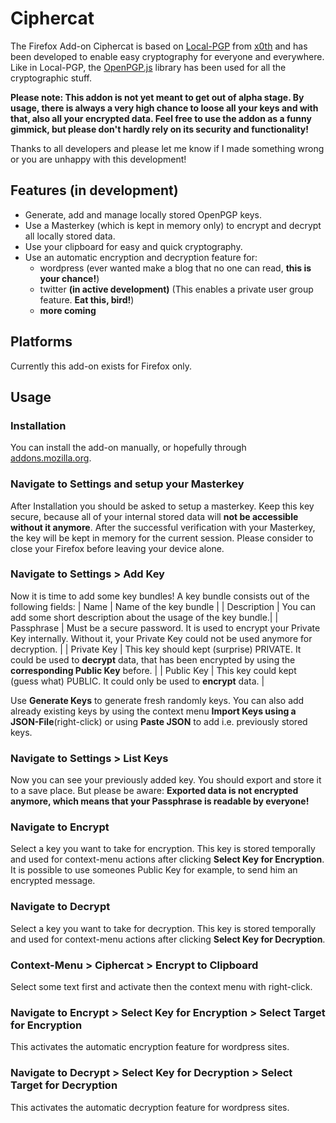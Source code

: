 # Ciphercat

The Firefox Add-on Ciphercat is based on [Local-PGP](https://github.com/x0th/Local-PGP) from [x0th](https://github.com/x0th) and has been developed to enable easy cryptography for everyone and everywhere.
Like in Local-PGP, the [OpenPGP.js](https://github.com/openpgpjs/openpgpjs) library has been used for all the cryptographic  stuff.


**Please note: This addon is not yet meant to get out of alpha stage. By usage, there is always a very high chance to loose all your keys and with that, also all your encrypted data. Feel free to use the addon as a funny gimmick, but please don't hardly rely on its security and functionality!**

Thanks to all developers and please let me know if I made something wrong or you are unhappy with this development!

## Features (in development)

* Generate, add and manage locally stored OpenPGP keys.
* Use a Masterkey (which is kept in memory only) to encrypt and decrypt all locally stored data.
* Use your clipboard for easy and quick cryptography.
* Use an automatic encryption and decryption feature for:
	- wordpress (ever wanted make a blog that no one can read, **this is your chance!**)
	- twitter **(in active development)** (This enables a private user group feature. **Eat this, bird!**)
	- **more coming**


## Platforms

Currently this add-on exists for Firefox only.


## Usage

### Installation
You can install the add-on manually, or hopefully through [addons.mozilla.org](https://addons.mozilla.org/addon/ciphercat/).
### Navigate to **Settings** and setup your Masterkey
After Installation you should be asked to setup a masterkey. Keep this key secure, because all of your internal stored data will **not be accessible without it anymore**. After the successful verification with your Masterkey, the key will be kept in memory for the current session. Please consider to close your Firefox before leaving your device alone.
### Navigate to **Settings** > **Add Key**
Now it is time to add some key bundles! A key bundle consists out of the following fields:
| Name | Name of the key bundle |
| Description | You can add some short description about the usage of the key bundle.|
| Passphrase | Must be a secure password. It is used to encrypt your Private Key internally. Without it, your Private Key could not be used anymore for decryption. |
| Private Key | This key should kept (surprise) PRIVATE. It could be used to **decrypt** data, that has been encrypted by using the **corresponding Public Key** before. |
| Public Key | This key could kept (guess what) PUBLIC. It could only be used to **encrypt** data. |

Use **Generate Keys** to generate fresh randomly keys. You can also add already existing keys by using the context menu **Import Keys using a JSON-File**(right-click) or using **Paste JSON** to add i.e. previously stored keys.
### Navigate to **Settings** > **List Keys**
Now you can see your previously added key. You should export and store it to a save place. But please be aware: **Exported data is not encrypted anymore, which means that your Passphrase is readable by everyone!**
### Navigate to **Encrypt**
Select a key you want to take for encryption. This key is stored temporally and used for context-menu actions after clicking **Select Key for Encryption**. It is possible to use someones Public Key for example, to send him an encrypted message.
### Navigate to **Decrypt**
Select a key you want to take for decryption. This key is stored temporally and used for context-menu actions after clicking **Select Key for Decryption**.
### Context-Menu > **Ciphercat** > **Encrypt to Clipboard**
Select some text first and activate then the context menu with right-click.
### Navigate to **Encrypt** > **Select Key for Encryption** > **Select Target for Encryption**
This activates the automatic encryption feature for wordpress sites.
### Navigate to **Decrypt** > **Select Key for Decryption** > **Select Target for Decryption**
This activates the automatic decryption feature for wordpress sites.